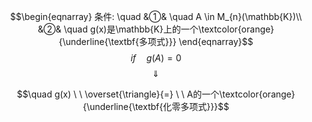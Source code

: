 $$\begin{eqnarray}
条件: \quad
&①& \quad A \in M_{n}(\mathbb{K})\\
&②& \quad g(x)是\mathbb{K}上的一个\textcolor{orange}{\underline{\textbf{多项式}}}
\end{eqnarray}$$
$$if \quad g(A)=0 $$
$$\quad \Downarrow \quad $$

$$\quad g(x)  \ \  \overset{\triangle}{=} \ \ A的一个\textcolor{orange}{\underline{\textbf{化零多项式}}}$$